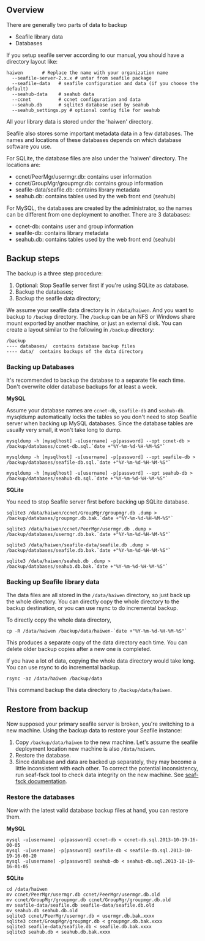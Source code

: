 ## Overview

There are generally two parts of data to backup

* Seafile library data
* Databases

If you setup seafile server according to our manual, you should have a directory layout like:

    haiwen       # Replace the name with your organization name
      --seafile-server-2.x.x # untar from seafile package
      --seafile-data   # seafile configuration and data (if you choose the default)
      --seahub-data    # seahub data
      --ccnet          # ccnet configuration and data 
      --seahub.db      # sqlite3 database used by seahub
      --seahub_settings.py # optional config file for seahub

All your library data is stored under the 'haiwen' directory.

Seafile also stores some important metadata data in a few databases. The names and locations of these databases depends on which database software you use.

For SQLite, the database files are also under the 'haiwen' directory. The locations are:

* ccnet/PeerMgr/usermgr.db: contains user information
* ccnet/GroupMgr/groupmgr.db: contains group information
* seafile-data/seafile.db: contains library metadata
* seahub.db: contains tables used by the web front end (seahub)

For MySQL, the databases are created by the administrator, so the names can be different from one deployment to another. There are 3 databases:

* ccnet-db: contains user and group information
* seafile-db: contains library metadata
* seahub.db: contains tables used by the web front end (seahub)

## Backup steps ##

The backup is a three step procedure:

1. Optional: Stop Seafile server first if you're using SQLite as database.
2. Backup the databases;
3. Backup the seafile data directory;

We assume your seafile data directory is in `/data/haiwen`. And you want to backup to `/backup` directory. The `/backup` can be an NFS or Windows share mount exported by another machine, or just an external disk. You can create a layout similar to the following in `/backup` directory:

    /backup
    ---- databases/  contains database backup files
    ---- data/  contains backups of the data directory

### Backing up Databases ###

It's recommended to backup the database to a separate file each time. Don't overwrite older database backups for at least a week.

**MySQL**

Assume your database names are `ccnet-db`, `seafile-db` and `seahub-db`. mysqldump automatically locks the tables so you don't need to stop Seafile server when backing up MySQL databases. Since the database tables are usually very small, it won't take long to dump.

    mysqldump -h [mysqlhost] -u[username] -p[password] --opt ccnet-db > /backup/databases/ccnet-db.sql.`date +"%Y-%m-%d-%H-%M-%S"`

    mysqldump -h [mysqlhost] -u[username] -p[password] --opt seafile-db > /backup/databases/seafile-db.sql.`date +"%Y-%m-%d-%H-%M-%S"`

    mysqldump -h [mysqlhost] -u[username] -p[password] --opt seahub-db > /backup/databases/seahub-db.sql.`date +"%Y-%m-%d-%H-%M-%S"`

**SQLite**

You need to stop Seafile server first before backing up SQLite database.

    sqlite3 /data/haiwen/ccnet/GroupMgr/groupmgr.db .dump > /backup/databases/groupmgr.db.bak.`date +"%Y-%m-%d-%H-%M-%S"`

    sqlite3 /data/haiwen/ccnet/PeerMgr/usermgr.db .dump > /backup/databases/usermgr.db.bak.`date +"%Y-%m-%d-%H-%M-%S"`

    sqlite3 /data/haiwen/seafile-data/seafile.db .dump > /backup/databases/seafile.db.bak.`date +"%Y-%m-%d-%H-%M-%S"`

    sqlite3 /data/haiwen/seahub.db .dump > /backup/databases/seahub.db.bak.`date +"%Y-%m-%d-%H-%M-%S"`

### Backing up Seafile library data ###

The data files are all stored in the `/data/haiwen` directory, so just back up the whole directory. You can directly copy the whole directory to the backup destination, or you can use rsync to do incremental backup. 

To directly copy the whole data directory,

    cp -R /data/haiwen /backup/data/haiwen-`date +"%Y-%m-%d-%H-%M-%S"`

This produces a separate copy of the data directory each time. You can delete older backup copies after a new one is completed.

If you have a lot of data, copying the whole data directory would take long. You can use rsync to do incremental backup.

    rsync -az /data/haiwen /backup/data

This command backup the data directory to `/backup/data/haiwen`.

## Restore from backup ##

Now supposed your primary seafile server is broken, you're switching to a new machine. Using the backup data to restore your Seafile instance:

1. Copy `/backup/data/haiwen` to the new machine. Let's assume the seafile deployment location new machine is also `/data/haiwen`.
2. Restore the database.
3. Since database and data are backed up separately, they may become a little inconsistent with each other. To correct the potential inconsistency, run seaf-fsck tool to check data integrity on the new machine. See [seaf-fsck documentation](seafile_fsck.md).

### Restore the databases

Now with the latest valid database backup files at hand, you can restore them.

**MySQL**

    mysql -u[username] -p[password] ccnet-db < ccnet-db.sql.2013-10-19-16-00-05
    mysql -u[username] -p[password] seafile-db < seafile-db.sql.2013-10-19-16-00-20
    mysql -u[username] -p[password] seahub-db < seahub-db.sql.2013-10-19-16-01-05

**SQLite**

    cd /data/haiwen
    mv ccnet/PeerMgr/usermgr.db ccnet/PeerMgr/usermgr.db.old
    mv ccnet/GroupMgr/groupmgr.db ccnet/GroupMgr/groupmgr.db.old
    mv seafile-data/seafile.db seafile-data/seafile.db.old
    mv seahub.db seahub.db.old
    sqlite3 ccnet/PeerMgr/usermgr.db < usermgr.db.bak.xxxx
    sqlite3 ccnet/GroupMgr/groupmgr.db < groupmgr.db.bak.xxxx
    sqlite3 seafile-data/seafile.db < seafile.db.bak.xxxx
    sqlite3 seahub.db < seahub.db.bak.xxxx

